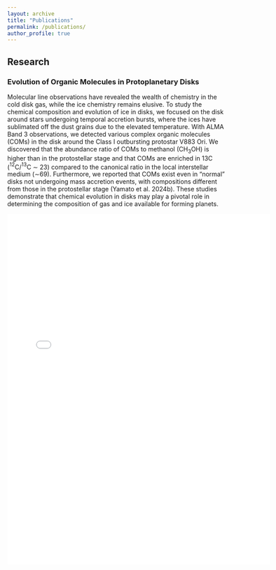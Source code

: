 ```yaml
---
layout: archive
title: "Publications"
permalink: /publications/
author_profile: true
---
```


## Research

### Evolution of Organic Molecules in Protoplanetary Disks
Molecular line observations have revealed the wealth of chemistry in the cold disk gas, while the ice chemistry remains elusive. To study the chemical composition and evolution of ice in disks, we focused on the disk around stars undergoing temporal accretion bursts, where the ices have sublimated off the dust grains due to the elevated temperature. With ALMA Band 3 observations, we detected various complex organic molecules (COMs) in the disk around the Class I outbursting protostar V883 Ori. We discovered that the abundance ratio of COMs to methanol (CH$_3$OH) is higher than in the protostellar stage and that COMs are enriched in 13C ($^{12}$C/$^{13}$C ∼ 23) compared to the canonical ratio
in the local interstellar medium (∼69). Furthermore, we reported that COMs exist even in “normal” disks not undergoing mass accretion events, with compositions different from those in the protostellar stage (Yamato et al. 2024b). These studies demonstrate that chemical evolution in disks may play a pivotal role in determining the composition of gas and ice available for forming planets.

<embed src="/files/V883_Ori_mom0_gallery_v2.pdf" width="600" height="800" type="application/pdf">

